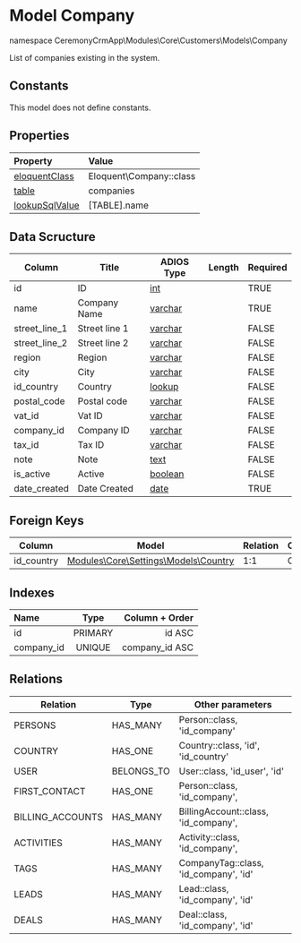 # Model Company

namespace CeremonyCrmApp\Modules\Core\Customers\Models\Company

List of companies existing in the system.

## Constants

This model does not define constants.

## Properties

| Property                                                                                 | Value                   |
| :--------------------------------------------------------------------------------------- | :---------------------- |
| [eloquentClass](https://docs.wai.blue/adios-framework/models/properties#eloquentClass)   | Eloquent\Company::class |
| [table](https://docs.wai.blue/adios-framework/models/properties#table)                   | companies               |
| [lookupSqlValue](https://docs.wai.blue/adios-framework/models/properties#lookupSqlValue) | [TABLE].name            |

## Data Scructure

| Column        | Title         | ADIOS Type                                                                 | Length | Required |
| ------------- | ------------- | -------------------------------------------------------------------------- | ------ | -------- |
| id            | ID            | [int](https://docs.wai.blue/adios-framework/models/attributes#int)         |        | TRUE     |
| name          | Company Name  | [varchar](https://docs.wai.blue/adios-framework/models/attributes#varchar) |        | TRUE     |
| street_line_1 | Street line 1 | [varchar](https://docs.wai.blue/adios-framework/models/attributes#varchar) |        | FALSE    |
| street_line_2 | Street line 2 | [varchar](https://docs.wai.blue/adios-framework/models/attributes#varchar) |        | FALSE    |
| region        | Region        | [varchar](https://docs.wai.blue/adios-framework/models/attributes#varchar) |        | FALSE    |
| city          | City          | [varchar](https://docs.wai.blue/adios-framework/models/attributes#varchar) |        | FALSE    |
| id_country    | Country       | [lookup](https://docs.wai.blue/adios-framework/models/attributes#lookup)   |        | FALSE    |
| postal_code   | Postal code   | [varchar](https://docs.wai.blue/adios-framework/models/attributes#varchar) |        | FALSE    |
| vat_id        | Vat ID        | [varchar](https://docs.wai.blue/adios-framework/models/attributes#varchar) |        | FALSE    |
| company_id    | Company ID    | [varchar](https://docs.wai.blue/adios-framework/models/attributes#varchar) |        | FALSE    |
| tax_id        | Tax ID        | [varchar](https://docs.wai.blue/adios-framework/models/attributes#varchar) |        | FALSE    |
| note          | Note          | [text](https://docs.wai.blue/adios-framework/models/attributes#text)       |        | FALSE    |
| is_active     | Active        | [boolean](https://docs.wai.blue/adios-framework/models/attributes#boolean) |        | FALSE    |
| date_created  | Date Created  | [date](https://docs.wai.blue/adios-framework/models/attributes#date)       |        | TRUE     |

## Foreign Keys

| Column     | Model                                                                    | Relation | OnUpdate | OnDelete |
| ---------- | ------------------------------------------------------------------------ | -------- | -------- | -------- |
| id_country | [Modules\Core\Settings\Models\Country](../../settings/models/country.md) | 1:1      | Cascade  | Restrict |

## Indexes

| Name       |  Type   | Column + Order |
| :--------- | :-----: | -------------: |
| id         | PRIMARY |         id ASC |
| company_id | UNIQUE  | company_id ASC |

## Relations

| Relation         | Type       | Other parameters                      |
| ---------------- | ---------- | ------------------------------------- |
| PERSONS          | HAS_MANY   | Person::class, 'id_company'           |
| COUNTRY          | HAS_ONE    | Country::class, 'id', 'id_country'    |
| USER             | BELONGS_TO | User::class, 'id_user', 'id'          |
| FIRST_CONTACT    | HAS_ONE    | Person::class, 'id_company',          |
| BILLING_ACCOUNTS | HAS_MANY   | BillingAccount::class, 'id_company',  |
| ACTIVITIES       | HAS_MANY   | Activity::class, 'id_company',        |
| TAGS             | HAS_MANY   | CompanyTag::class, 'id_company', 'id' |
| LEADS            | HAS_MANY   | Lead::class, 'id_company', 'id'       |
| DEALS            | HAS_MANY   | Deal::class, 'id_company', 'id'       |
